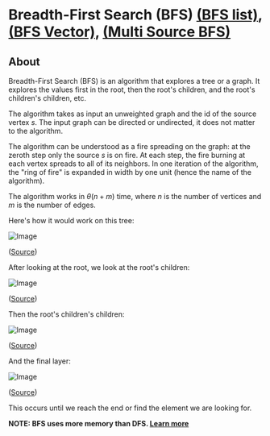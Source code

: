 # Breadth-First Search (BFS) [(BFS list)](./bfs-list.cpp), [(BFS Vector)](./bfs-vector.cpp), [(Multi Source BFS)](./multi-source-bfs.cpp)

## About

Breadth-First Search (BFS) is an algorithm that explores a tree or a graph. It explores the values first in the root, then the root's children, and the root's children's children, etc.

The algorithm takes as input an unweighted graph and the id of the source vertex $s$. The input graph can be directed or undirected, it does not matter to the algorithm.

The algorithm can be understood as a fire spreading on the graph: at the zeroth step only the source $s$ is on fire. At each step, the fire burning at each vertex spreads to all of its neighbors. In one iteration of the algorithm, the "ring of fire" is expanded in width by one unit (hence the name of the algorithm).

The algorithm works in $\theta(n + m)$ time, where $n$ is the number of vertices and $m$ is the number of edges.

Here's how it would work on this tree:

![Image](https://www.interviewcake.com/images/svgs/breadth_first_search_root.svg?bust=206)

([Source](https://www.interviewcake.com/concept/cpp/bfs))

After looking at the root, we look at the root's children:

![Image](https://www.interviewcake.com/images/svgs/breadth_first_search_first_level.svg?bust=206)

([Source](https://www.interviewcake.com/concept/cpp/bfs))

Then the root's children's children:

![Image](https://www.interviewcake.com/images/svgs/breadth_first_search_second_level.svg?bust=206)

([Source](https://www.interviewcake.com/concept/cpp/bfs))

And the final layer:

![Image](https://www.interviewcake.com/images/svgs/breadth_first_search_third_level.svg?bust=206)

([Source](https://www.interviewcake.com/concept/cpp/bfs))

This occurs until we reach the end or find the element we are looking for.

**NOTE: BFS uses more memory than DFS. [Learn more](https://stackoverflow.com/a/23478282)**
